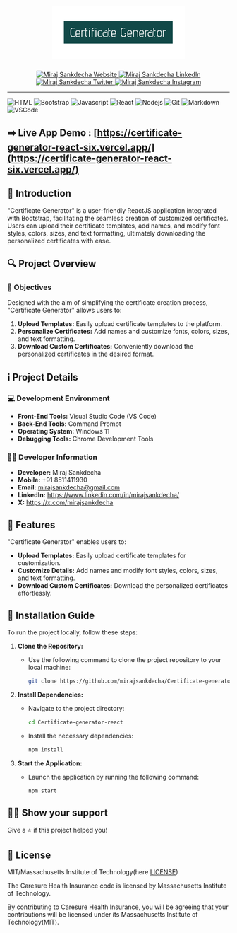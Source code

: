 <h1 align="center">
  <a href="https://certificate-generator-react-six.vercel.app/" target="_blank">
    <img src="https://github.com/mirajsankdecha/Certificate-generator-react/blob/main/public/logo.png" alt="Certificate Generator" width="300">
  </a>
  <br>
</h1>

<p align="center">
  <a href="https://mirajsankdecha.github.io/Portfolio/build/" target="_blank">
    <img src="https://img.shields.io/badge/Website-DC143C?style=for-the-badge&logo=medium&logoColor=white" alt="Miraj Sankdecha Website" />
  </a>
  <a href="https://www.linkedin.com/in/mirajsankdecha/" target="_blank">
    <img src="https://img.shields.io/badge/LinkedIn-0077B5?style=for-the-badge&logo=linkedin&logoColor=white" alt="Miraj Sankdecha LinkedIn" />
  </a>
  <a href="https://twitter.com/mirajsankdecha" target="_blank">
    <img src="https://img.shields.io/badge/Twitter-1DA1F2?style=for-the-badge&logo=twitter&logoColor=white" alt="Miraj Sankdecha Twitter" />
  </a>
  <a href="https://www.instagram.com/mirajgajjar731/?igshid=MzNlNGNkZWQ4Mg%3D%3D" target="_blank">
    <img src="https://img.shields.io/badge/Instagram-fe4164?style=for-the-badge&logo=instagram&logoColor=white" alt="Miraj Sankdecha Instagram" />
  </a> 
</p>


---

![HTML](https://img.shields.io/badge/HTML5-E34F26?style=for-the-badge&logo=html5&logoColor=white)
![Bootstrap](https://img.shields.io/badge/Bootstrap-563D7C?style=for-the-badge&logo=bootstrap&logoColor=white)
![Javascript](https://img.shields.io/badge/Javascript-F0DB4F?style=for-the-badge&labelColor=black&logo=javascript&logoColor=F0DB4F)
![React](https://img.shields.io/badge/-React-61DBFB?style=for-the-badge&labelColor=black&logo=react&logoColor=61DBFB)
![Nodejs](https://img.shields.io/badge/Nodejs-3C873A?style=for-the-badge&labelColor=black&logo=node.js&logoColor=3C873A)
![Git](https://img.shields.io/badge/Git-F05032?style=for-the-badge&logo=git&logoColor=white)
![Markdown](https://img.shields.io/badge/Markdown-000000?style=for-the-badge&logo=markdown&logoColor=white)
![VSCode](https://img.shields.io/badge/Visual_Studio-0078d7?style=for-the-badge&logo=visual%20studio&logoColor=white)

## :arrow_right: **Live App Demo** : [https://certificate-generator-react-six.vercel.app/](https://certificate-generator-react-six.vercel.app/)

## :pencil: Introduction

"Certificate Generator" is a user-friendly ReactJS application integrated with Bootstrap, facilitating the seamless creation of customized certificates. Users can upload their certificate templates, add names, and modify font styles, colors, sizes, and text formatting, ultimately downloading the personalized certificates with ease.

## :mag: Project Overview

### :dart: Objectives

Designed with the aim of simplifying the certificate creation process, "Certificate Generator" allows users to:

1. **Upload Templates:** Easily upload certificate templates to the platform.
2. **Personalize Certificates:** Add names and customize fonts, colors, sizes, and text formatting.
3. **Download Custom Certificates:** Conveniently download the personalized certificates in the desired format.

## :information_source: Project Details

### :computer: Development Environment

- **Front-End Tools:** Visual Studio Code (VS Code)
- **Back-End Tools:** Command Prompt
- **Operating System:** Windows 11
- **Debugging Tools:** Chrome Development Tools

### :man_technologist: Developer Information

- **Developer:** Miraj Sankdecha
- **Mobile:** +91 8511411930
- **Email:** mirajsankdecha@gmail.com
- **LinkedIn:** https://www.linkedin.com/in/mirajsankdecha/
- **X:** https://x.com/mirajsankdecha

## :rocket: Features

"Certificate Generator" enables users to:

- **Upload Templates:** Easily upload certificate templates for customization.
- **Customize Details:** Add names and modify font styles, colors, sizes, and text formatting.
- **Download Custom Certificates:** Download the personalized certificates effortlessly.

## :wrench: Installation Guide

To run the project locally, follow these steps:

1. **Clone the Repository:**
   - Use the following command to clone the project repository to your local machine:
     ```bash
     git clone https://github.com/mirajsankdecha/Certificate-generator-react.git
     ```

2. **Install Dependencies:**
   - Navigate to the project directory:
     ```bash
     cd Certificate-generator-react
     ```
   - Install the necessary dependencies:
     ```bash
     npm install
     ```

3. **Start the Application:**
   - Launch the application by running the following command:
     ```bash
     npm start
     ```
## :man_astronaut: Show your support

Give a ⭐️ if this project helped you!

## :page_facing_up: License

MIT/Massachusetts Institute of Technology(here [LICENSE](https://github.com/mirajsankdecha/Certificate-generator-react/blob/main/LICENSE))

The Caresure Health Insurance code is licensed by Massachusetts Institute of Technology.

By contributing to Caresure Health Insurance, you will be agreeing that your contributions will be licensed under its Massachusetts Institute of Technology(MIT).
